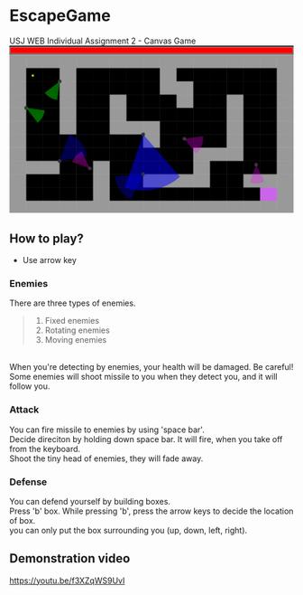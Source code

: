 # EscapeGame
USJ WEB Individual Assignment 2 - Canvas Game<Br/>
![sampleImg](/sample.PNG)

## How to play?
* Use arrow key

### Enemies
There are three types of enemies.<Br/>

> 1. Fixed enemies
> 2. Rotating enemies
> 3. Moving enemies  
<br/>
When you're detecting by enemies, your health will be damaged.
Be careful! Some enemies will shoot missile to you when they detect you, and it will follow you.

### Attack
You can fire missile to enemies by using 'space bar'.<br/>
Decide direciton by holding down space bar. It will fire, when you take off from the keyboard.<br/>
Shoot the tiny head of enemies, they will fade away.

### Defense
You can defend yourself by building boxes.<Br/>
Press 'b' box. While pressing 'b', press the arrow keys to decide the location of box.<br/>
you can only put the box surrounding you (up, down, left, right).

## Demonstration video
https://youtu.be/f3XZqWS9UvI
